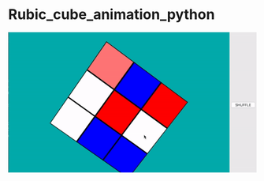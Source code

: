 # Rubic_cube_animation_python
![Alt Text](https://github.com/zhanggiene/Rubic_cube_animation_python/blob/master/ezgif.com-video-to-gif%20(5).gif)
